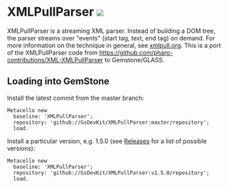 XMLPullParser [![](https://github.com/GsDevKit/XMLPullParser/actions/workflows/ci.yml/badge.svg?branch=master)](https://github.com/GsDevKit/XMLPullParser/actions/workflows/ci.yml)
=============
XMLPullParser is a streaming XML parser. Instead of building a DOM tree, the parser streams over "events" (start tag, text, end tag) on demand. For more information on the technique in general, see [xmlpull.org](xmlpull.org). This is a port of the XMLPullParser code from https://github.com/pharo-contributions/XML-XMLPullParser to Gemstone/GLASS.

## Loading into GemStone

Install the latest commit from the master branch:
```Smalltalk
Metacello new
  baseline: 'XMLPullParser';
  repository: 'github://GsDevKit/XMLPullParser:master/repository';
  load.
```

Install a particular version, e.g. 1.5.0 (see [Releases](https://github.com/GsDevKit/XMLPullParser/releases) for a list of possible versions):
```Smalltalk
Metacello new
  baseline: 'XMLPullParser';
  repository: 'github://GsDevKit/XMLPullParser:v1.5.0/repository';
  load.
```
